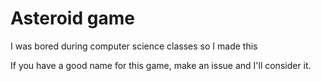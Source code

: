 # Asteroid game
I was bored during computer science classes so I made this

If you have a good name for this game, make an issue and I'll consider it.
